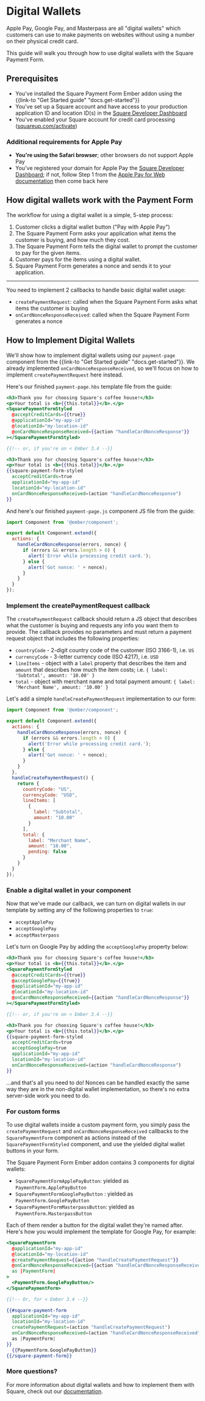 # Digital Wallets

Apple Pay, Google Pay, and Masterpass are all "digital wallets" which customers can
use to make payments on websites without using a number on their physical credit card.

This guide will walk you through how to use digital wallets with the Square Payment Form.

## Prerequisites

- You've installed the Square Payment Form Ember addon using the {{link-to "Get Started guide" "docs.get-started"}}
- You've set up a Square account and have access to your production application ID and location ID(s) in the [Square Developer Dashboard](https://connect.squareup.com/apps)
- You've enabled your Square account for credit card processing ([squareup.com/activate](https://squareup.com/activate))

### Additional requirements for Apple Pay

- **You're using the Safari browser**; other browsers do not support Apple Pay
- You've registered your domain for Apple Pay the [Square Developer Dashboard](https://connect.squareup.com/apps); if not, follow Step 1 from the [Apple Pay for Web documentation](https://docs.connect.squareup.com/payments/sqpaymentform/digitalwallet/applepay-setup#step-1-register-your-domain-with-apple) then come back here

## How digital wallets work with the Payment Form

The workflow for using a digital wallet is a simple, 5-step process:

1. Customer clicks a digital wallet button ("Pay with Apple Pay")
2. The Square Payment Form asks your application what items the customer is buying, and how much they cost.
3. The Square Payment Form tells the digital wallet to prompt the customer to pay for the given items.
4. Customer pays for the items using a digital wallet.
5. Square Payment Form generates a nonce and sends it to your application.

--------------------

You need to implement 2 callbacks to handle basic digital wallet usage:

- `createPaymentRequest`: called when the Square Payment Form asks what items the customer is buying
- `onCardNonceResponseReceived`: called when the Square Payment Form generates a nonce

## How to Implement Digital Wallets

We'll show how to implement digital wallets using our `payment-page` component
from the {{link-to "Get Started guide" "docs.get-started"}}. We already implemented
`onCardNonceResponseReceived`, so we'll focus on how to implement `createPaymentRequest`
here instead.

Here's our finished `payment-page.hbs` template file from the guide:

```hbs
<h3>Thank you for choosing Square's coffee house!</h3>
<p>Your total is <b>{{this.total}}</b>.</p>
<SquarePaymentFormStyled
  @acceptCreditCards={{true}}
  @applicationId="my-app-id"
  @locationId="my-location-id"
  @onCardNonceResponseReceived={{action "handleCardNonceResponse"}}
></SquarePaymentFormStyled>

{{!-- or, if you're on < Ember 3.4 --}}

<h3>Thank you for choosing Square's coffee house!</h3>
<p>Your total is <b>{{this.total}}</b>.</p>
{{square-payment-form-styled
  acceptCreditCards=true
  applicationId="my-app-id"
  locationId="my-location-id"
  onCardNonceResponseReceived=(action "handleCardNonceResponse")
}}
```

And here's our finished `payment-page.js` component JS file from the guide:

```js
import Component from '@ember/component';

export default Component.extend({
  actions: {
    handleCardNonceResponse(errors, nonce) {
      if (errors && errors.length > 0) {
        alert('Error while processing credit card.');
      } else {
        alert('Got nonce: ' + nonce);
      }
    }
  }
});
```

### Implement the createPaymentRequest callback

The `createPaymentRequest` callback should return a JS object that
describes what the customer is buying and requests any info you want them to provide. The
callback provides no parameters and must return a payment request object that includes the
following properties:

- `countryCode` - 2-digit country code of the customer (ISO 3166-1), i.e. `US`
- `currencyCode` - 3-letter currency code (ISO 4217), i.e. `USD`
- `lineItems` - object with a `label` property that describes the item and `amount` that describes
  how much the item costs; i.e. `{ label: 'Subtotal', amount: '10.00' }`
- `total` - object with merchant name and total payment amount: `{ label: 'Merchant Name', amount: '10.00' }`

Let's add a simple `handleCreatePaymentRequest` implementation to our form:

```js
import Component from '@ember/component';

export default Component.extend({
  actions: {
    handleCardNonceResponse(errors, nonce) {
      if (errors && errors.length > 0) {
        alert('Error while processing credit card.');
      } else {
        alert('Got nonce: ' + nonce);
      }
    }
  },
  handleCreatePaymentRequest() {
    return {
      countryCode: "US",
      currencyCode: "USD",
      lineItems: [
        {
          label: "Subtotal",
          amount: "10.00"
        }
      ],
      total: {
        label: "Merchant Name",
        amount: "10.00",
        pending: false
      }
    }
  }
});
```

### Enable a digital wallet in your component

Now that we've made our callback, we can turn on digital wallets in our template
by setting any of the following properties to `true`:

- `acceptApplePay`
- `acceptGooglePay`
- `acceptMasterpass`

Let's turn on Google Pay by adding the `acceptGooglePay` property below:

```hbs
<h3>Thank you for choosing Square's coffee house!</h3>
<p>Your total is <b>{{this.total}}</b>.</p>
<SquarePaymentFormStyled
  @acceptCreditCards={{true}}
  @acceptGooglePay={{true}}
  @applicationId="my-app-id"
  @locationId="my-location-id"
  @onCardNonceResponseReceived={{action "handleCardNonceResponse"}}
></SquarePaymentFormStyled>

{{!-- or, if you're on < Ember 3.4 --}}

<h3>Thank you for choosing Square's coffee house!</h3>
<p>Your total is <b>{{this.total}}</b>.</p>
{{square-payment-form-styled
  acceptCreditCards=true
  acceptGooglePay=true
  applicationId="my-app-id"
  locationId="my-location-id"
  onCardNonceResponseReceived=(action "handleCardNonceResponse")
}}
```

...and that's all you need to do! Nonces can be handled exactly the same way they are
in the non-digital wallet implementation, so there's no extra server-side work you need to do.

### For custom forms

To use digital wallets inside a custom payment form, you simply pass the `createPaymentRequest`
and `onCardNonceResponseReceived` callbacks to the `SquarePaymentForm` component as actions instead
of the `SquarePaymentFormStyled` component, and use the yielded digital wallet buttons in your form.

The Square Payment Form Ember addon contains 3 components for digital wallets:

- `SquarePaymentFormApplePayButton`: yielded as `PaymentForm.ApplePayButton`
- `SquarePaymentFormGooglePayButton` : yielded as `PaymentForm.GooglePayButton`
- `SquarePaymentFormMasterpassButton`: yielded as `PaymentForm.MasterpassButton`

Each of them render a button for the digital wallet they're named after. Here's how you would implement
the template for Google Pay, for example:

```hbs
<SquarePaymentForm
  @applicationId="my-app-id"
  @locationId="my-location-id"
  @createPaymentRequest={{action "handleCreatePaymentRequest"}}
  @onCardNonceResponseReceived={{action "handleCardNonceResponseReceived"}}
  as |PaymentForm|
>
  <PaymentForm.GooglePayButton/>
</SquarePaymentForm>

{{!-- Or, for < Ember 3.4 --}}

{{#square-payment-form
  applicationId="my-app-id"
  locationId="my-location-id"
  createPaymentRequest=(action "handleCreatePaymentRequest")
  onCardNonceResponseReceived=(action "handleCardNonceResponseReceived")
  as |PaymentForm|
}}
  {{PaymentForm.GooglePayButton}}
{{/square-payment-form}}
```

### More questions?

For more information about digital wallets and how to implement them with Square, check out
our [documentation](https://docs.connect.squareup.com/payments/sqpaymentform/what-it-does).